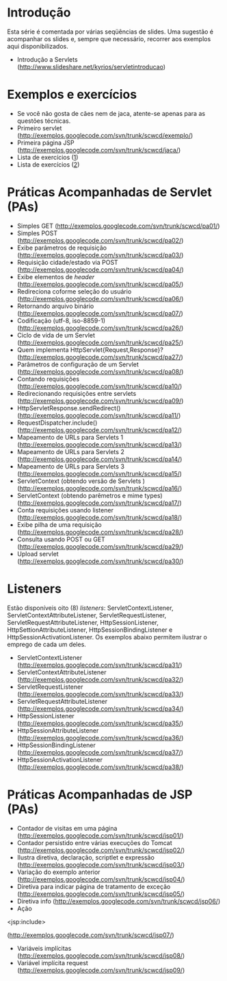 # Introdução #

Esta série é comentada por várias seqüências de slides. Uma sugestão é acompanhar os slides e, sempre que necessário, recorrer aos exemplos aqui disponibilizados.

  * Introdução a Servlets (http://www.slideshare.net/kyrios/servletintroducao)

# Exemplos e exercícios #
  * Se você não gosta de cães nem de jaca, atente-se apenas para as questões técnicas.
  * Primeiro servlet (http://exemplos.googlecode.com/svn/trunk/scwcd/exemplo/)
  * Primeira página JSP (http://exemplos.googlecode.com/svn/trunk/scwcd/jaca/)
  * Lista de exercícios ([1](servletExercicios1.md))
  * Lista de exercícios ([2](servletExercicios2.md))

# Práticas Acompanhadas de Servlet (PAs) #

  * Simples GET (http://exemplos.googlecode.com/svn/trunk/scwcd/pa01/)
  * Simples POST (http://exemplos.googlecode.com/svn/trunk/scwcd/pa02/)
  * Exibe parâmetros de requisição (http://exemplos.googlecode.com/svn/trunk/scwcd/pa03/)
  * Requisição cidade/estado via POST (http://exemplos.googlecode.com/svn/trunk/scwcd/pa04/)
  * Exibe elementos de _header_ (http://exemplos.googlecode.com/svn/trunk/scwcd/pa05/)
  * Redireciona coforme seleção do usuário (http://exemplos.googlecode.com/svn/trunk/scwcd/pa06/)
  * Retornando arquivo binário (http://exemplos.googlecode.com/svn/trunk/scwcd/pa07/)
  * Codificação (utf-8, iso-8859-1) (http://exemplos.googlecode.com/svn/trunk/scwcd/pa26/)
  * Ciclo de vida de um Servlet (http://exemplos.googlecode.com/svn/trunk/scwcd/pa25/)
  * Quem implementa HttpServlet{Request,Response}? (http://exemplos.googlecode.com/svn/trunk/scwcd/pa27/)
  * Parâmetros de configuração de um Servlet (http://exemplos.googlecode.com/svn/trunk/scwcd/pa08/)
  * Contando requisições (http://exemplos.googlecode.com/svn/trunk/scwcd/pa10/)
  * Redirecionando requisições entre servlets (http://exemplos.googlecode.com/svn/trunk/scwcd/pa09/)
  * HttpServletResponse.sendRedirect() (http://exemplos.googlecode.com/svn/trunk/scwcd/pa11/)
  * RequestDispatcher.include() (http://exemplos.googlecode.com/svn/trunk/scwcd/pa12/)
  * Mapeamento de URLs para Servlets 1 (http://exemplos.googlecode.com/svn/trunk/scwcd/pa13/)
  * Mapeamento de URLs para Servlets 2 (http://exemplos.googlecode.com/svn/trunk/scwcd/pa14/)
  * Mapeamento de URLs para Servlets 3 (http://exemplos.googlecode.com/svn/trunk/scwcd/pa15/)
  * ServletContext (obtendo versão de Servlets ) (http://exemplos.googlecode.com/svn/trunk/scwcd/pa16/)
  * ServletContext (obtendo parêmetros e mime types) (http://exemplos.googlecode.com/svn/trunk/scwcd/pa17/)
  * Conta requisições usando listener (http://exemplos.googlecode.com/svn/trunk/scwcd/pa18/)
  * Exibe pilha de uma requisição (http://exemplos.googlecode.com/svn/trunk/scwcd/pa28/)
  * Consulta usando POST ou GET (http://exemplos.googlecode.com/svn/trunk/scwcd/pa29/)
  * Upload servlet (http://exemplos.googlecode.com/svn/trunk/scwcd/pa30/)

# Listeners #
Estão disponíveis oito (8) _listeners_: ServletContextListener, ServletContextAttributeListener, ServletRequestListener, ServletRequestAttributeListener, HttpSessionListener, HttpSettionAttributeListener, HttpSessionBindingListener e HttpSessionActivationListener. Os exemplos abaixo permitem ilustrar o emprego de cada um deles.

  * ServletContextListener (http://exemplos.googlecode.com/svn/trunk/scwcd/pa31/)
  * ServletContextAttributeListener (http://exemplos.googlecode.com/svn/trunk/scwcd/pa32/)
  * ServletRequestListener (http://exemplos.googlecode.com/svn/trunk/scwcd/pa33/)
  * ServletRequestAttributeListener (http://exemplos.googlecode.com/svn/trunk/scwcd/pa34/)
  * HttpSessionListener (http://exemplos.googlecode.com/svn/trunk/scwcd/pa35/)
  * HttpSessionAttributeListener (http://exemplos.googlecode.com/svn/trunk/scwcd/pa36/)
  * HttpSessionBindingListener (http://exemplos.googlecode.com/svn/trunk/scwcd/pa37/)
  * HttpSessionActivationListener (http://exemplos.googlecode.com/svn/trunk/scwcd/pa38/)

# Práticas Acompanhadas de JSP (PAs) #
  * Contador de visitas em uma página (http://exemplos.googlecode.com/svn/trunk/scwcd/jsp01/)
  * Contador persistido entre várias execuções do Tomcat (http://exemplos.googlecode.com/svn/trunk/scwcd/jsp02/)
  * Ilustra diretiva, declaração, scriptlet e expressão (http://exemplos.googlecode.com/svn/trunk/scwcd/jsp03/)
  * Variação do exemplo anterior (http://exemplos.googlecode.com/svn/trunk/scwcd/jsp04/)
  * Diretiva para indicar página de tratamento de exceção (http://exemplos.googlecode.com/svn/trunk/scwcd/jsp05/)
  * Diretiva info (http://exemplos.googlecode.com/svn/trunk/scwcd/jsp06/)
  * Ação 

&lt;jsp:include&gt;

 (http://exemplos.googlecode.com/svn/trunk/scwcd/jsp07/)
  * Variáveis implícitas (http://exemplos.googlecode.com/svn/trunk/scwcd/jsp08/)
  * Variável implícita request (http://exemplos.googlecode.com/svn/trunk/scwcd/jsp09/)